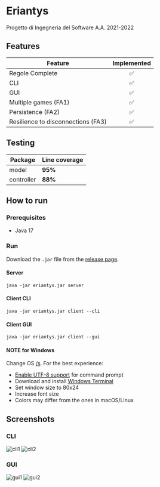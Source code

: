 # Eriantys

Progetto di Ingegneria del Software A.A. 2021-2022

## Features

| Feature                            | Implemented  |
|------------------------------------|:------------:|
| Regole Complete                    |      ✅       |
| CLI                                |      ✅       |
| GUI                                |      ✅       |
| Multiple games (FA1)               |      ✅       |
| Persistence (FA2)                  |      ✅       |
| Resilience to disconnections (FA3) |      ✅       |

## Testing

| Package    | Line coverage |
|------------|---------------|
| model      | **95%**       |
| controller | **88%**       |

## How to run

### Prerequisites
- Java 17

### Run
Download the ```.jar``` file from the [release page](https://github.com/francesco-re-1107/ing-sw-2022-re-scopacasa-zappa/releases).

#### Server
```java -jar eriantys.jar server```

#### Client CLI
```java -jar eriantys.jar client --cli```

#### Client GUI
```java -jar eriantys.jar client --gui```

#### NOTE for Windows
Change OS [/s](https://www.urbandictionary.com/define.php?term=%2FS). For the best experience:
- [Enable UTF-8 support](https://stackoverflow.com/a/57134096) for command prompt
- Download and install [Windows Terminal](https://apps.microsoft.com/store/detail/windows-terminal/9N0DX20HK701)
- Set window size to 80x24
- Increase font size
- Colors may differ from the ones in macOS/Linux

## Screenshots

### CLI
![cli1](https://i.imgur.com/MUGCGzI.png)
![cli2](https://i.imgur.com/Wrhd1wp.png)

### GUI
![gui1](https://i.imgur.com/wfoYgga.png)
![gui2](https://i.imgur.com/cxGxkpy.png)